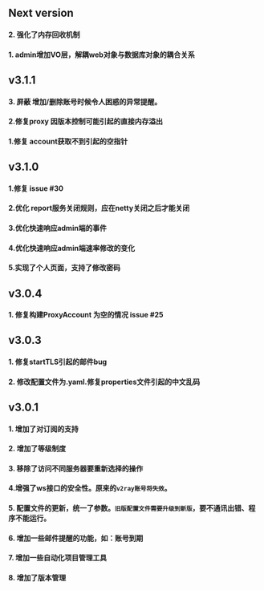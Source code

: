 ## Next version

#### 2. 强化了内存回收机制
#### 1. admin增加VO层，解耦web对象与数据库对象的耦合关系
## v3.1.1
#### 3.	屏蔽 增加/删除账号时候令人困惑的异常提醒。
#### 2.修复proxy 因版本控制可能引起的直接内存溢出
#### 1.修复 account获取不到引起的空指针
## v3.1.0

#### 1.修复 issue #30
#### 2.优化 report服务关闭规则，应在netty关闭之后才能关闭
#### 3.优化快速响应admin端的事件
#### 4.优化快速响应admin端速率修改的变化
#### 5.实现了个人页面，支持了修改密码

## v3.0.4

#### 1. 修复构建ProxyAccount 为空的情况 issue #25


## v3.0.3

#### 1. 修复startTLS引起的邮件bug

#### 2. 修改配置文件为.yaml.修复properties文件引起的中文乱码

## v3.0.1

#### 1. 增加了对订阅的支持

#### 2. 增加了等级制度

#### 3. 移除了访问不同服务器要重新选择的操作

#### 4.增强了ws接口的安全性。原来的`v2ray账号将失效`。

#### 5. 配置文件的更新，统一了参数。`旧版配置文件需要升级到新版`，要不通讯出错、程序不能运行。

#### 6. 增加一些邮件提醒的功能，如：账号到期

#### 7. 增加一些自动化项目管理工具

#### 8. 增加了版本管理

